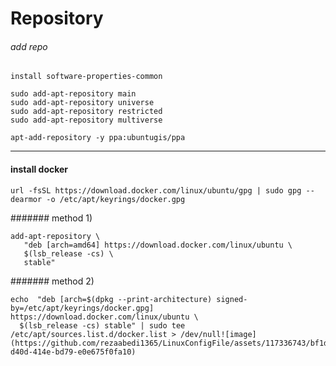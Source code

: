
# Repository

###### add repo
 
```
install software-properties-common
```
```
sudo add-apt-repository main
sudo add-apt-repository universe
sudo add-apt-repository restricted
sudo add-apt-repository multiverse 
```

```
apt-add-repository -y ppa:ubuntugis/ppa
```
-----------------
#### install docker
```
url -fsSL https://download.docker.com/linux/ubuntu/gpg | sudo gpg --dearmor -o /etc/apt/keyrings/docker.gpg
```
#######  method 1)
```
add-apt-repository \
   "deb [arch=amd64] https://download.docker.com/linux/ubuntu \
   $(lsb_release -cs) \
   stable"
```

#######  method 2)
```
echo  "deb [arch=$(dpkg --print-architecture) signed-by=/etc/apt/keyrings/docker.gpg] https://download.docker.com/linux/ubuntu \
  $(lsb_release -cs) stable" | sudo tee /etc/apt/sources.list.d/docker.list > /dev/null![image](https://github.com/rezaabedi1365/LinuxConfigFile/assets/117336743/bf1dae99-d40d-414e-bd79-e0e675f0fa10)

```


